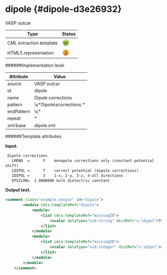 # dipole {#dipole-d3e26932}

VASP outcar


| Type                                                                                                                                                | Status                                                                                                                                              |
|----|----|
| CML extraction template                                                                                                                             | ![](/imgs/Total.png)                                                                                                                                |
| HTML5 representation                                                                                                                                | ![](/imgs/Partial.png)                                                                                                                              |

######Implementation level

| Attribute                                                                                                                                           | Value                                                                                                                                               |
|----|----|
| *source*                                                                                                                                            | VASP outcar                                                                                                                                         |
| id                                                                                                                                                  | dipole                                                                                                                                              |
| name                                                                                                                                                | Dipole corrections                                                                                                                                  |
| pattern                                                                                                                                             | \\s\*Dipole\\scorrections.\*                                                                                                                        |
| endPattern                                                                                                                                          | \\s\*                                                                                                                                               |
| repeat                                                                                                                                              | \*                                                                                                                                                  |
| xml:base                                                                                                                                            | dipole.xml                                                                                                                                          |

######Template attributes

**Input.**

     Dipole corrections
       LMONO  =      F    monopole corrections only (constant potential shift)
       LDIPOL =      T    correct potential (dipole corrections)
       IDIPOL =      3    1-x, 2-y, 3-z, 4-all directions 
       EPSILON=  1.0000000 bulk dielectric constant
        
        

**Output text.**

```xml
<comment class="example.output" id="dipole">
        <module cmlx:templateRef="dipole">
            <module>
                <list cmlx:templateRef="missingID">
                    <scalar dataType="xsd:string" dictRef="v:ldipol">T</scalar>
                </list>
            </module>
            <module>
                <list cmlx:templateRef="missingID">
                    <scalar dataType="xsd:integer" dictRef="v:idipol">3</scalar>
                </list>
            </module>
        </module>
    </comment>
```
